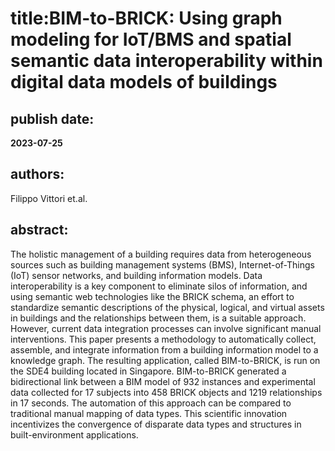 # title:**BIM-to-BRICK: Using graph modeling for IoT/BMS and spatial semantic data interoperability within digital data models of buildings**  ## publish date: **2023-07-25** ## authors:   Filippo Vittori et.al. ## abstract:   The holistic management of a building requires data from heterogeneous sources such as building management systems (BMS), Internet-of-Things (IoT) sensor networks, and building information models. Data interoperability is a key component to eliminate silos of information, and using semantic web technologies like the BRICK schema, an effort to standardize semantic descriptions of the physical, logical, and virtual assets in buildings and the relationships between them, is a suitable approach. However, current data integration processes can involve significant manual interventions. This paper presents a methodology to automatically collect, assemble, and integrate information from a building information model to a knowledge graph. The resulting application, called BIM-to-BRICK, is run on the SDE4 building located in Singapore. BIM-to-BRICK generated a bidirectional link between a BIM model of 932 instances and experimental data collected for 17 subjects into 458 BRICK objects and 1219 relationships in 17 seconds. The automation of this approach can be compared to traditional manual mapping of data types. This scientific innovation incentivizes the convergence of disparate data types and structures in built-environment applications. 